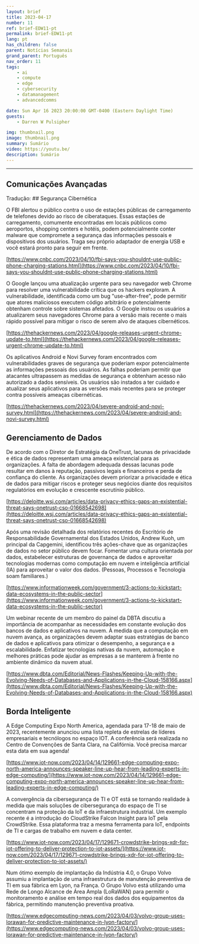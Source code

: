 ```yaml
---
layout: brief
title: 2023-04-17
number: 11
ref: brief-EDW11-pt
permalink: brief-EDW11-pt
lang: pt
has_children: false
parent: Notícias Semanais
grand_parent: Português
nav_order: 11
tags:
    - ai
    - compute
    - edge
    - cybersecurity
    - datamanagement
    - advancedcomms

date: Sun Apr 16 2023 20:00:00 GMT-0400 (Eastern Daylight Time)
guests:
    - Darren W Pulsipher

img: thumbnail.png
image: thumbnail.png
summary: Sumário
video: https://youtu.be/
description: Sumário
---
```






---

## Comunicações Avançadas
Tradução: ## Segurança Cibernética

O FBI alertou o público contra o uso de estações públicas de carregamento de telefones devido ao risco de ciberataques. Essas estações de carregamento, comumente encontradas em locais públicos como aeroportos, shopping centers e hotéis, podem potencialmente conter malware que compromete a segurança das informações pessoais e dispositivos dos usuários. Traga seu próprio adaptador de energia USB e você estará pronto para seguir em frente.

[https://www.cnbc.com/2023/04/10/fbi-says-you-shouldnt-use-public-phone-charging-stations.html](https://www.cnbc.com/2023/04/10/fbi-says-you-shouldnt-use-public-phone-charging-stations.html)

O Google lançou uma atualização urgente para seu navegador web Chrome para resolver uma vulnerabilidade crítica que os hackers exploram. A vulnerabilidade, identificada como um bug "use-after-free", pode permitir que atores maliciosos executem código arbitrário e potencialmente obtenham controle sobre sistemas afetados. O Google instou os usuários a atualizarem seus navegadores Chrome para a versão mais recente o mais rápido possível para mitigar o risco de serem alvo de ataques cibernéticos.

[https://thehackernews.com/2023/04/google-releases-urgent-chrome-update-to.html](https://thehackernews.com/2023/04/google-releases-urgent-chrome-update-to.html)

Os aplicativos Android e Novi Survey foram encontrados com vulnerabilidades graves de segurança que poderiam expor potencialmente as informações pessoais dos usuários. As falhas poderiam permitir que atacantes ultrapassem as medidas de segurança e obtenham acesso não autorizado a dados sensíveis. Os usuários são instados a ter cuidado e atualizar seus aplicativos para as versões mais recentes para se proteger contra possíveis ameaças cibernéticas.

[https://thehackernews.com/2023/04/severe-android-and-novi-survey.html](https://thehackernews.com/2023/04/severe-android-and-novi-survey.html)

## Gerenciamento de Dados

De acordo com o Diretor de Estratégia da OneTrust, lacunas de privacidade e ética de dados representam uma ameaça existencial para as organizações. A falta de abordagem adequada dessas lacunas pode resultar em danos à reputação, passivos legais e financeiros e perda de confiança do cliente. As organizações devem priorizar a privacidade e ética de dados para mitigar riscos e proteger seus negócios diante dos requisitos regulatórios em evolução e crescente escrutínio público.

[https://deloitte.wsj.com/articles/data-privacy-ethics-gaps-an-existential-threat-says-onetrust-cso-01668542698](https://deloitte.wsj.com/articles/data-privacy-ethics-gaps-an-existential-threat-says-onetrust-cso-01668542698)

Após uma revisão detalhada dos relatórios recentes do Escritório de Responsabilidade Governamental dos Estados Unidos, Andrew Kuoh, um principal da Capgemini, identificou três ações-chave que as organizações de dados no setor público devem focar. Fomentar uma cultura orientada por dados, estabelecer estruturas de governança de dados e aproveitar tecnologias modernas como computação em nuvem e inteligência artificial (IA) para aproveitar o valor dos dados. (Pessoas, Processos e Tecnologia soam familiares.)

[https://www.informationweek.com/government/3-actions-to-kickstart-data-ecosystems-in-the-public-sector](https://www.informationweek.com/government/3-actions-to-kickstart-data-ecosystems-in-the-public-sector)

Um webinar recente de um membro do painel da DBTA discutiu a importância de acompanhar as necessidades em constante evolução dos bancos de dados e aplicativos na nuvem. À medida que a computação em nuvem avança, as organizações devem adaptar suas estratégias de banco de dados e aplicativos para otimizar o desempenho, a segurança e a escalabilidade. Enfatizar tecnologias nativas da nuvem, automação e melhores práticas pode ajudar as empresas a se manterem à frente no ambiente dinâmico da nuvem atual.

[https://www.dbta.com/Editorial/News-Flashes/Keeping-Up-with-the-Evolving-Needs-of-Databases-and-Applications-in-the-Cloud-158166.aspx](https://www.dbta.com/Editorial/News-Flashes/Keeping-Up-with-the-Evolving-Needs-of-Databases-and-Applications-in-the-Cloud-158166.aspx)

## Borda Inteligente

A Edge Computing Expo North America, agendada para 17-18 de maio de 2023, recentemente anunciou uma lista repleta de estrelas de líderes empresariais e tecnólogos no espaço IOT. A conferência será realizada no Centro de Convenções de Santa Clara, na Califórnia. Você precisa marcar esta data em sua agenda!

[https://www.iot-now.com/2023/04/14/129661-edge-computing-expo-north-america-announces-speaker-line-up-hear-from-leading-experts-in-edge-computing/](https://www.iot-now.com/2023/04/14/129661-edge-computing-expo-north-america-announces-speaker-line-up-hear-from-leading-experts-in-edge-computing/)

A convergência da cibersegurança de TI e OT está se tornando realidade à medida que mais soluções de cibersegurança do espaço de TI se concentram na proteção da IoT e da infraestrutura industrial. Um exemplo recente é a introdução do CloudStrike Falcon Insight para IoT pela CrowdStrike. Essa plataforma traz a mesma ferramenta para IoT, endpoints de TI e cargas de trabalho em nuvem e data center.

[https://www.iot-now.com/2023/04/17/129671-crowdstrike-brings-xdr-for-iot-offering-to-deliver-protection-to-iot-assets/](https://www.iot-now.com/2023/04/17/129671-crowdstrike-brings-xdr-for-iot-offering-to-deliver-protection-to-iot-assets/)

Num ótimo exemplo de implantação da Indústria 4.0, o Grupo Volvo assumiu a implantação de uma infraestrutura de manutenção preventiva de TI em sua fábrica em Lyon, na França. O Grupo Volvo está utilizando uma Rede de Longo Alcance de Área Ampla (LoRaWAN) para permitir o monitoramento e análise em tempo real dos dados dos equipamentos da fábrica, permitindo manutenção preventiva proativa.

[https://www.edgecomputing-news.com/2023/04/03/volvo-group-uses-lorawan-for-predictive-maintenance-in-lyon-factory/](https://www.edgecomputing-news.com/2023/04/03/volvo-group-uses-lorawan-for-predictive-maintenance-in-lyon-factory/)


